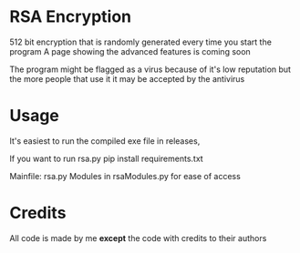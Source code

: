 # RSA Encryption
512 bit encryption that is randomly generated every time you start the program
A page showing the advanced features is coming soon

The program might be flagged as a virus because of it's low reputation but the more people that use it it may be accepted by the antivirus

# Usage
It's easiest to run the compiled exe file in releases, 

If you want to run rsa.py
pip install requirements.txt

Mainfile: rsa.py
Modules in rsaModules.py for ease of access


# Credits
All code is made by me **except** the code with credits to their authors
